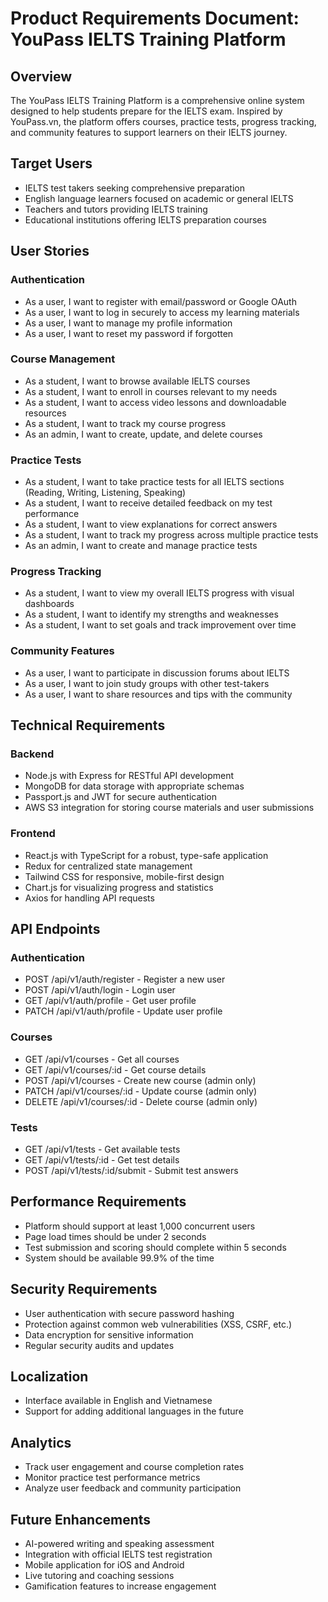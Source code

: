 # Product Requirements Document: YouPass IELTS Training Platform

## Overview
The YouPass IELTS Training Platform is a comprehensive online system designed to help students prepare for the IELTS exam. Inspired by YouPass.vn, the platform offers courses, practice tests, progress tracking, and community features to support learners on their IELTS journey.

## Target Users
- IELTS test takers seeking comprehensive preparation
- English language learners focused on academic or general IELTS
- Teachers and tutors providing IELTS training
- Educational institutions offering IELTS preparation courses

## User Stories

### Authentication
- As a user, I want to register with email/password or Google OAuth
- As a user, I want to log in securely to access my learning materials
- As a user, I want to manage my profile information
- As a user, I want to reset my password if forgotten

### Course Management
- As a student, I want to browse available IELTS courses
- As a student, I want to enroll in courses relevant to my needs
- As a student, I want to access video lessons and downloadable resources
- As a student, I want to track my course progress
- As an admin, I want to create, update, and delete courses

### Practice Tests
- As a student, I want to take practice tests for all IELTS sections (Reading, Writing, Listening, Speaking)
- As a student, I want to receive detailed feedback on my test performance
- As a student, I want to view explanations for correct answers
- As a student, I want to track my progress across multiple practice tests
- As an admin, I want to create and manage practice tests

### Progress Tracking
- As a student, I want to view my overall IELTS progress with visual dashboards
- As a student, I want to identify my strengths and weaknesses
- As a student, I want to set goals and track improvement over time

### Community Features
- As a user, I want to participate in discussion forums about IELTS
- As a user, I want to join study groups with other test-takers
- As a user, I want to share resources and tips with the community

## Technical Requirements

### Backend
- Node.js with Express for RESTful API development
- MongoDB for data storage with appropriate schemas
- Passport.js and JWT for secure authentication
- AWS S3 integration for storing course materials and user submissions

### Frontend
- React.js with TypeScript for a robust, type-safe application
- Redux for centralized state management
- Tailwind CSS for responsive, mobile-first design
- Chart.js for visualizing progress and statistics
- Axios for handling API requests

## API Endpoints

### Authentication
- POST /api/v1/auth/register - Register a new user
- POST /api/v1/auth/login - Login user
- GET /api/v1/auth/profile - Get user profile
- PATCH /api/v1/auth/profile - Update user profile

### Courses
- GET /api/v1/courses - Get all courses
- GET /api/v1/courses/:id - Get course details
- POST /api/v1/courses - Create new course (admin only)
- PATCH /api/v1/courses/:id - Update course (admin only)
- DELETE /api/v1/courses/:id - Delete course (admin only)

### Tests
- GET /api/v1/tests - Get available tests
- GET /api/v1/tests/:id - Get test details
- POST /api/v1/tests/:id/submit - Submit test answers

## Performance Requirements
- Platform should support at least 1,000 concurrent users
- Page load times should be under 2 seconds
- Test submission and scoring should complete within 5 seconds
- System should be available 99.9% of the time

## Security Requirements
- User authentication with secure password hashing
- Protection against common web vulnerabilities (XSS, CSRF, etc.)
- Data encryption for sensitive information
- Regular security audits and updates

## Localization
- Interface available in English and Vietnamese
- Support for adding additional languages in the future

## Analytics
- Track user engagement and course completion rates
- Monitor practice test performance metrics
- Analyze user feedback and community participation

## Future Enhancements
- AI-powered writing and speaking assessment
- Integration with official IELTS test registration
- Mobile application for iOS and Android
- Live tutoring and coaching sessions
- Gamification features to increase engagement
